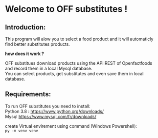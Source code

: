 # Welcome to OFF substitutes !  

## Introduction:  

This program will alow you to select a food product and it will automaticly find
better substitutes products.  

__how does it work ?__

OFF substitues download products using the API REST of Openfactfoods and record
them in a local Mysql database.  
You can select products, get substitutes and even save them in local database.  

## Requirements: 

To run OFF substitutes you need to install:  
Python 3.8 : https://www.python.org/downloads/  
Mysql https://www.mysql.com/fr/downloads/  
  
create Virtual envirement using command (Windows Powershell):  
``py -m venv venv``